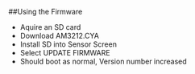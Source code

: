 ##Using the Firmware

<ul>
  <li>Aquire an SD card</li>
  <li>Download AM3212.CYA</li>
  <li>Install SD into Sensor Screen</li>
  <li>Select UPDATE FIRMWARE</li>
  <li>Should boot as normal, Version number increased</li>
</ul>
